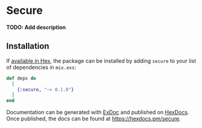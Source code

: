 # Secure

**TODO: Add description**

## Installation

If [available in Hex](https://hex.pm/docs/publish), the package can be installed
by adding `secure` to your list of dependencies in `mix.exs`:

```elixir
def deps do
  [
    {:secure, "~> 0.1.0"}
  ]
end
```

Documentation can be generated with [ExDoc](https://github.com/elixir-lang/ex_doc)
and published on [HexDocs](https://hexdocs.pm). Once published, the docs can
be found at <https://hexdocs.pm/secure>.

